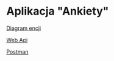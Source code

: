 # Aplikacja "Ankiety"

[Diagram encji](docs/entities-diagram.png)

[Web Api](docs/api.md)

[Postman](https://chrome.google.com/webstore/detail/postman/fhbjgbiflinjbdggehcddcbncdddomop)
